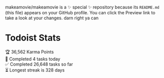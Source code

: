 makeamovie/makeamovie is a ✨ special ✨ repository because its `README.md` (this file) appears on your GitHub profile.
You can click the Preview link to take a look at your changes. darn right ya can

# Todoist Stats

<!-- TODO-IST:START -->
🏆  36,562 Karma Points           
🌸  Completed 4 tasks today           
✅  Completed 26,648 tasks so far           
⏳  Longest streak is 328 days
<!-- TODO-IST:END -->